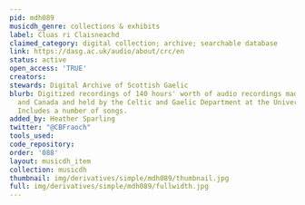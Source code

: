 ```yaml
---
pid: mdh089
musicdh_genre: collections & exhibits
label: Cluas ri Claisneachd
claimed_category: digital collection; archive; searchable database
link: https://dasg.ac.uk/audio/about/crc/en
status: active
open_access: 'TRUE'
creators: 
stewards: Digital Archive of Scottish Gaelic
blurb: Digitized recordings of 140 hours' worth of audio recordings made in Scotland
  and Canada and held by the Celtic and Gaelic Department at the University of Glasgow.
  Includes a number of songs.
added_by: Heather Sparling
twitter: "@CBFraoch"
tools_used: 
code_repository: 
order: '088'
layout: musicdh_item
collection: musicdh
thumbnail: img/derivatives/simple/mdh089/thumbnail.jpg
full: img/derivatives/simple/mdh089/fullwidth.jpg
---
```

